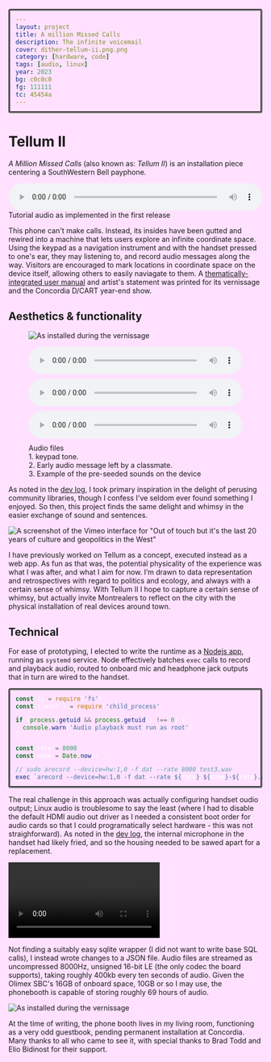 ```yaml
---
layout: project
title: A million Missed Calls
description: The infinite voicemail
cover: dither-tellum-ii.png.png
category: [hardware, code]
tags: [audio, linux]
year: 2023
bg: c0c0c0
fg: 111111
tc: 45454a
---
```


# Tellum II

_A Million Missed Calls_ (also known as: _Tellum II_) is an installation piece centering a SouthWestern Bell payphone.

<div style="margin-bottom: 1em">
  <audio src="/assets/audio/tutorial00.wav" controls style="width: 100%">
    <a href="/assets/audio/tutorial00.wav">Download audio</a>
  </audio>
  <figcaption>Tutorial audio as implemented in the first release</figcaption>
</div>

This phone can't make calls. Instead, its insides have been gutted and rewired into a machine that lets users explore an infinite coordinate space. Using the keypad as a navigation instrument and with the handset pressed to one's ear, they may listening to, and record audio messages along the way.
Visitors are encouraged to mark locations in coordinate space on the device itself, allowing others to easily naviagate to them. A [thematically-integrated user manual](/assets/docs/Manual.pdf) and artist's statement was printed for its vernissage and the Concordia D/CART year-end show.

## Aesthetics & functionality

<figure>

![As installed during the vernissage](/assets/img/work/tellum-ii/dither-expo.png.png)

  <div style="display: flex;gap: 10px;flex-wrap: wrap; margin-bottom: 10px">
  <audio src="/assets/audio/2.wav" controls style="flex-grow: 1;">
    <a href="/assets/audio/2.wav">Download audio</a>
  </audio>
  <audio src="/assets/audio/1680089846266.wav" controls style="flex-grow: 1;">
    <a href="/assets/audio/1680089846266.wav">Download audio</a>
  </audio>
  <audio src="/assets/audio/takefive.wav" controls style="flex-grow: 1;">
    <a href="/assets/audio/takefive.wav">Download audio</a>
  </audio>
  </div>
  <figcaption>Audio files <br>1. keypad tone. <br>2. Early audio message left by a classmate. <br>3. Example of the pre-seeded sounds on the device</figcaption>
</figure>

As noted in the [dev log](/c411), I took primary inspiration in the delight of perusing community libraries, though I confess I've seldom ever found something I enjoyed. So then, this project finds the same delight and whimsy in the easier exchange of sound and sentences.

![A screenshot of the Vimeo interface for "Out of touch but it's the last 20 years of culture and geopolitics in the West"](/assets/img/work/tellum-ii/geopolitics.png)

I have previously worked on Tellum as a concept, executed instead as a web app. As fun as that was, the potential physicality of the experience was what I was after, and what I aim for now. I’m drawn to data representation and retrospectives with regard to politics and ecology, and always with a certain sense of whimsy. With Tellum II I hope to capture a certain sense of whimsy, but actually invite Montrealers to reflect on the city with the physical installation of real devices around town.

## Technical

For ease of prototyping, I elected to write the runtime as a [Nodejs app](https://github.com/stockhuman/tellum-ii), running as `systemd` service. Node effectively batches `exec` calls to record and playback audio, routed to onboard mic and headphone jack outputs that in turn are wired to the handset.

```js
const fs = require('fs')
const { exec } = require('child_process')

if (process.getuid && process.getuid() !== 0) {
  console.warn('Audio playback must run as root')
}

const rate = 8000
const name = Date.now()

// sudo arecord --device=hw:1,0 -f dat --rate 8000 test3.wav
exec(`arecord --device=hw:1,0 -f dat --rate ${rate} ${name}-${rate}.wav`)
```

The real challenge in this approach was actually configuring handset oudio output; Linux audio is troublesome to say the least (where I had to disable the default HDMI audio out driver as I needed a consistent boot order for audio cards so that I could programatically select hardware - this was not straighforward). As noted in the [dev log](/c411), the internal microphone in the handset had likely fried, and so the housing needed to be sawed apart for a replacement.

<video src="/assets/video/tellum/plasma.mov" controls></video>

Not finding a suitably easy sqlite wrapper (I did not want to write base SQL calls), I instead wrote changes to a JSON file. Audio files are streamed as uncompressed 8000Hz, unsigned 16-bit LE (the only codec the board supports), taking roughly 400kb every ten seconds of audio. Given the Olimex SBC's 16GB of onboard space, 10GB or so I may use, the phonebooth is capable of storing roughly 69 hours of audio.

![As installed during the vernissage](/assets/img/work/tellum-ii/dither-setup.jpeg.png)

At the time of writing, the phone booth lives in my living room, functioning as a very odd guestbook, pending permanent installation at Concordia. Many thanks to all who came to see it, with special thanks to Brad Todd and Elio Bidinost for their support.

<script>
// see https://asvd.github.io/microlight/
!function(e,t){"function"==typeof define&&define.amd?define(["exports"],t):t("undefined"!=typeof exports?exports:e.microlight={})}(this,function(e){var t,i=window,n=document,o="appendChild",r="test",a=";text-shadow:",l="opacity:.",s=" 0px 0px ",c="3px 0px 5",d=")",u=n.getElementsByClassName("language-js"),f=function(e){for(e=0;t=u[e++];)for(var f,p,h,g,m,y=t.textContent,x=0,b=y[0],w=1,v=t.innerHTML="",k=0,C=/(\d*\, \d*\, \d*)(, ([.\d]*))?/g.exec(i.getComputedStyle(t).color),N="px rgba("+C[1]+",",E=C[3]||1;p=f,f=7>k&&"\\"==f?1:w;){if(w=b,b=y[++x],g=v.length>1,!w||k>8&&"\n"==w||[/\S/[r](w),1,1,!/[$\w]/[r](w),("/"==f||"\n"==f)&&g,'"'==f&&g,"'"==f&&g,y[x-4]+p+f=="-->",p+f=="*/"][k])for(v&&(t[o](m=n.createElement("span")).setAttribute("style",["",a+s+9+N+.7*E+"),"+s+2+N+.4*E+d,l+6+a+s+7+N+E/4+"),"+s+3+N+E/4+d,l+7+a+c+N+E/5+"),-"+c+N+E/5+d,"font-style:italic;"+l+5+a+c+N+E/4+"),-"+c+N+E/4+d][k?3>k?2:k>6?4:k>3?3:+/^(a(bstract|lias|nd|rguments|rray|s(m|sert)?|uto)|b(ase|egin|ool(ean)?|reak|yte)|c(ase|atch|har|hecked|lass|lone|ompl|onst|ontinue)|de(bugger|cimal|clare|f(ault|er)?|init|l(egate|ete)?)|do|double|e(cho|ls?if|lse(if)?|nd|nsure|num|vent|x(cept|ec|p(licit|ort)|te(nds|nsion|rn)))|f(allthrough|alse|inal(ly)?|ixed|loat|or(each)?|riend|rom|unc(tion)?)|global|goto|guard|i(f|mp(lements|licit|ort)|n(it|clude(_once)?|line|out|stanceof|t(erface|ernal)?)?|s)|l(ambda|et|ock|ong)|m(icrolight|odule|utable)|NaN|n(amespace|ative|ext|ew|il|ot|ull)|o(bject|perator|r|ut|verride)|p(ackage|arams|rivate|rotected|rotocol|ublic)|r(aise|e(adonly|do|f|gister|peat|quire(_once)?|scue|strict|try|turn))|s(byte|ealed|elf|hort|igned|izeof|tatic|tring|truct|ubscript|uper|ynchronized|witch)|t(emplate|hen|his|hrows?|ransient|rue|ry|ype(alias|def|id|name|of))|u(n(checked|def(ined)?|ion|less|signed|til)|se|sing)|v(ar|irtual|oid|olatile)|w(char_t|hen|here|hile|ith)|xor|yield)$/[r](v):0]),m[o](n.createTextNode(v))),h=k&&7>k?k:h,v="",k=11;![1,/[\/{}[(\-+*=<>:;|\\.,?!&@~]/[r](w),/[\])]/[r](w),/[$\w]/[r](w),"/"==w&&2>h&&"<"!=f,'"'==w,"'"==w,w+b+y[x+1]+y[x+2]=="<!--",w+b=="/*",w+b=="//","#"==w][--k];);v+=w}};e.reset=f,"complete"==n.readyState?f():i.addEventListener("load",f,0)});
</script>
<style>
  pre {
    line-height: 1;
    background-color: black;
    color: white;
    padding: 10px;
    margin: -10px;
    margin-bottom: 20px;
    border-radius: 4px;
    border: 4px groove #888;
  }
  .language-js {
    font-size: 12px;
    line-height: 1;
  }
  html {
    /* background: #EFEFEF;*/
    background: #FDFD;
  }
</style>
